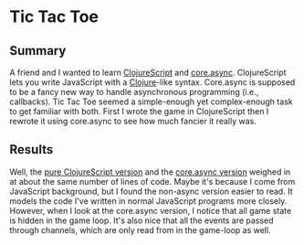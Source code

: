 Tic Tac Toe
===========

Summary
-------

A friend and I wanted to learn
[ClojureScript](https://github.com/clojure/clojurescript) and
[core.async](https://github.com/clojure/core.async). ClojureScript
lets you write JavaScript with a [Clojure](http://clojure.org/)-like
syntax. Core.async is supposed to be a fancy new way to handle
asynchronous programming (i.e., callbacks). Tic Tac Toe seemed a
simple-enough yet complex-enough task to get familiar with both. First
I wrote the game in ClojureScript then I rewrote it using core.async
to see how much fancier it really was.

Results
-------

Well, the
[pure ClojureScript version](https://github.com/tlicata/tl/blob/master/cljs/tictactoe.cljs)
and the
[core.async version](https://github.com/tlicata/tl/blob/master/cljs/tictactoe-async.cljs)
weighed in at about the same number of lines of code.  Maybe it's
because I come from JavaScript background, but I found the non-async
version easier to read. It models the code I've written in normal
JavaScript programs more closely. However, when I look at the
core.async version, I notice that all game state is hidden in the game
loop. It's also nice that all the events are passed through channels,
which are only read from in the game-loop as well.


